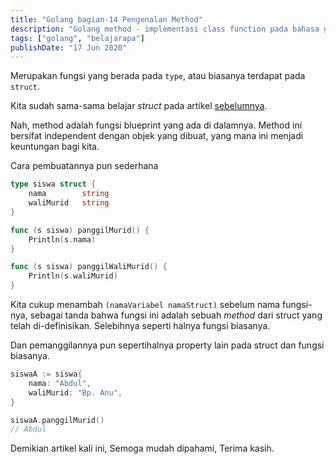 ```yaml
---
title: "Golang bagian-14 Pengenalan Method"
description: "Golang method - implementasi class function pada bahasa go"
tags: ["golang", "belajarapa"]
publishDate: "17 Jun 2020"
---
```


Merupakan fungsi yang berada pada `type`, atau biasanya terdapat pada `struct`.

Kita sudah sama-sama belajar _struct_ pada artikel [sebelumnya](/blog/golang-bag-13-pengenalan-struct).

Nah, method adalah fungsi blueprint yang ada di dalamnya.
Method ini bersifat independent dengan objek yang dibuat, yang mana ini menjadi keuntungan bagi kita.

Cara pembuatannya pun sederhana

```go
type siswa struct {
    nama        string
    waliMurid   string
}

func (s siswa) panggilMurid() {
    Println(s.nama)
}

func (s siswa) panggilWaliMurid() {
    Println(s.waliMurid)
}
```

Kita cukup menambah `(namaVariabel namaStruct)` sebelum nama fungsi-nya, sebagai tanda bahwa fungsi ini adalah sebuah _method_ dari struct yang telah di-definisikan.
Selebihnya seperti halnya fungsi biasanya.

Dan pemanggilannya pun sepertihalnya property lain pada struct dan fungsi biasanya.

```go
siswaA := siswa{
    nama: "Abdul",
    waliMurid: "Bp. Anu",
}

siswaA.panggilMurid()
// Abdul
```

Demikian artikel kali ini,
Semoga mudah dipahami,
Terima kasih.
